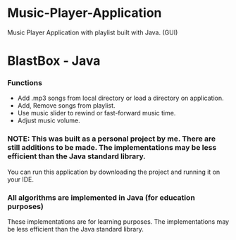 # Music-Player-Application
Music Player Application with playlist built with Java. (GUI)

# BlastBox - Java
###  Functions
- Add .mp3 songs from local directory or load a directory on application.
- Add, Remove songs from playlist.
- Use music slider to rewind or fast-forward music time.
- Adjust music volume.

### NOTE: This was built as a personal project by me. There are still additions to be made. The implementations may be less efficient than the Java standard library.

You can run this application by downloading the project and running it on your IDE.

### All algorithms are implemented in Java (for education purposes)
These implementations are for learning purposes. The implementations may be less efficient than the Java standard library.
